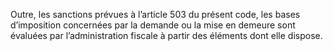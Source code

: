 Outre, les sanctions prévues à l’article 503 du présent code, les bases d’imposition concernées par la demande ou la mise en demeure sont évaluées par l’administration fiscale à partir des éléments dont elle dispose.
